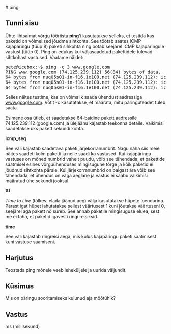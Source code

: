 ﻿﻿# ping

## Tunni sisu

Ühte lihtsaimat võrgu tööriista <b>ping</b>'i kasutatakse selleks, et testida kas paketid on võimelised jõudma sihtkohta. See töötab saates ICMP kajapäringu (tüüp 8) paketi sihkohta ning ootab seejärel ICMP kajapäringule vastust (tüüp 0). Ping on edukas kui väljasaadetud pakettidele tulevad sihtkohast vastused. Vaatame näidet:

<pre>
pete@icebox:~$ ping -c 3 www.google.com
PING www.google.com (74.125.239.112) 56(84) bytes of data.
64 bytes from nuq05s01-in-f16.1e100.net (74.125.239.112): icmp_seq=1 ttl=128 time=29.0 ms
64 bytes from nuq05s01-in-f16.1e100.net (74.125.239.112): icmp_seq=2 ttl=128 time=23.7 ms
64 bytes from nuq05s01-in-f16.1e100.net (74.125.239.112): icmp_seq=3 ttl=128 time=15.1 ms
</pre>

Selles näites testime, kas on võimalik saada ühendust aadressiga www.google.com. Võtit -c kasutatakse, et määrata, mitu päringuteadet tuleb saata.

Esimene osa ütleb, et saadetakse 64-baidine pakett aadressile 74.125.239.112 (google.com) ja ülejäänu kajastab teekonna detaile. Vaikimisi saadetakse üks pakett sekundi kohta.

<b>icmp_seq</b>

See väli kajastab saadetava paketi järjekorranumbrit. Nagu näha siis meie näites saadeti kolm paketti ja neile saadi ka vastused. Kui kajapäringu vastuses on mõned numbrid vahelt puudu, võib see tähendada, et pakettide saatmisel esines võrguühenduses mingisugune tõrge ja kõik paketid ei jõudnud sihtkohta pärale. Kui järjekorranumbrid on paigast ära võib see tähendada, et ühendus on väga aeglane ja vastus ei saabu vaikimisi määratud ühe sekundi jooksul.

<b>ttl</b>

*Time to Live* (tõlkes: elada jäänud aeg) välja kasutatakse hüpete loendurina. Pärast igat hüpet lahutatakse sellest väärtusest 1 kuni jõutakse väärtuseni 0, seejärel aga pakett nö sureb. See annab paketile mingisuguse eluea, sest me ei taha, et paketid igavesti ringi reisiksid.

<b>time</b>

See väli kajastab ringreisi aega, mis kulus kajapäringu paketi saatmisest kuni vastuse saamiseni.

## Harjutus

Teostada ping mõnele veebileheküljele ja uurida väljundit.

## Küsimus

Mis on päringu sooritamiseks kulunud aja mõõtühik?

## Vastus

ms (millisekund)
